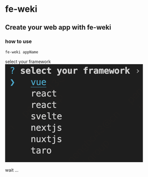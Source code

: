 # fe-weki

## Create your web app with fe-weki


### how to use

```bash
fe-weki appName
```
select your framework
<img src="./example.png"/>

wait ...